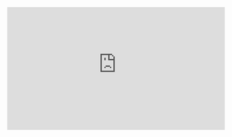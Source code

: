 <div style="position: relative; padding-top: 56.25%;">
  <iframe
    src="https://customer-cfrsu3rppjwpwca8.cloudflarestream.com/ef2da1840c590ea4d3e730db9ec52777/iframe?poster=https%3A%2F%2Fcustomer-cfrsu3rppjwpwca8.cloudflarestream.com%2Fef2da1840c590ea4d3e730db9ec52777%2Fthumbnails%2Fthumbnail.jpg%3Ftime%3D2m22s%26height%3D600&title=Maybe+Later%2C+Maybe+Next+Time+%28music+video%29+Manning+*+THEATH"
    loading="lazy"
    style="border: none; position: absolute; top: 0; left: 0; height: 100%; width: 100%;"
    allow="accelerometer; gyroscope; autoplay; encrypted-media; picture-in-picture;"
    allowfullscreen="true"
  ></iframe>
</div>